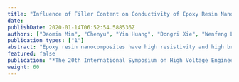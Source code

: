```yaml
---
title: "Influence of Filler Content on Conductivity of Epoxy Resin Nanocomposites"
date: 
publishDate: 2020-01-14T06:52:54.588536Z
authors: ["Daomin Min", "Chenyu", "Yin Huang", "Dongri Xie", "Wenfeng Liu", "Shengtao Li"]
publication_types: ["1"]
abstract: "Epoxy resin nanocomposites have high resistivity and high breakdown voltage and perform excellent in suppressing space charge accumulation, which is important for the development of DC power equipment. However, how nanofiller content impacts on the resistivity of nanocomposite still remains to be unclear. Therefore, a method, based on the structure model of interaction zones, is proposed to investigate densities of deep and shallow traps of nanocomposite. Then trap densities as a function of nanofiller content is obtained. With an increase in nanofiller content, shallow trap density gradually rises up, while deep trap density shows an increase firstly and then a decrease due to the overlapping of interaction zones. Additionally, at higher nanofiller content, it is found that shallow trap density goes up quantitatively and mean-distance between shallow traps decreases rapidly, thus carriers are easier to hop and migrate in shallow traps and mobilities of carriers controlled by shallow traps increase correspondingly. Then, a charge transport model is introduced to investigate charge distribution, electric field distribution and conductivity property of epoxy/TiO2 nanocomposites. It turns out that, with an increase in nanofiller content, space charge accumulation near cathode/dielectric surface goes up firstly and is followed by a decrease, correspondingly electric field distortion in cathode/dielectric field gets strengthened firstly and weakened afterwards, and the same tendency takes places in conductivity. Actually, in bulk composites, conductivity is dominated by deep traps at lower nanofiller content, while shallow traps will gradually come to domination with increasing nanofiller content. In conclusion, experimental results are in good agreement with theoretical deduction, and method and model proposed in this paper may be applied to other occasions. "
featured: false
publication: "*The 20th International Symposium on High Voltage Engineering 2017*"
weight: 60
---
```


